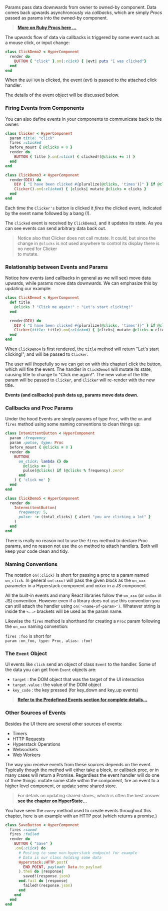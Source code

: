 Params pass data downwards from owner to owned-by component.  Data comes back upwards asynchronously
via *callbacks*, which are simply *Procs* passed as params into the owned-by component.

> **[More on Ruby Procs here ...](notes.md#ruby-procs)**

The upwards flow of data via callbacks is triggered by some event such as a mouse click, or input change:

```ruby
class ClickDemo2 < HyperComponent
  render do
    BUTTON { "click" }.on(:click) { |evt| puts "I was clicked"}
  end
end
```

When the `BUTTON` is clicked, the event (evt) is passed to the attached click handler.

The details of the event object will be discussed below.

### Firing Events from Components

You can also define events in your components to communicate back to the owner:

```ruby
class Clicker < HyperComponent
  param title: "click"
  fires :clicked
  before_mount { @clicks = 0 }
  render do
    BUTTON { title }.on(:click) { clicked!(@clicks += 1) }
  end
end

class ClickDemo3 < HyperComponent
  render(DIV) do
    DIV { "I have been clicked #{pluralize(@clicks, 'times')}" } if @clicks
    Clicker().on(:clicked) { |clicks| mutate @clicks = clicks }
  end
end
```

Each time the `Clicker's` button is clicked it *fires* the clicked event, indicated
by the event name followed by a bang (!).

The `clicked` event is received by `ClickDemo3`, and it updates its state.  As you
can see events can send arbitrary data back out.

> Notice also that Clicker does not call mutate.  It could, but since the change in
`@clicks` is not used anywhere to control its display there is no need for Clicker  
to mutate.

### Relationship between Events and Params

Notice how events (and callbacks in general as we will see) move data upwards, while
params move data downwards.  We can emphasize this by updating our example:

```ruby
class ClickDemo4 < HyperComponent
  def title
    @clicks ? "Click me again!" : "Let's start clicking!"
  end

  render(DIV) do
    DIV { "I have been clicked #{pluralize(@clicks, 'times')}" } if @clicks
    Clicker(title: title).on(:clicked) { |clicks| mutate @clicks = clicks }
  end
end
```

When `ClickDemo4` is first rendered, the `title` method will return "Let's start clicking!", and
will be passed to `Clicker`.

The user will (hopefully so we can get on with this chapter) click the button, which will
fire the event. The handler in `ClickDemo4` will mutate its state, causing title to change
to "Click me again!".  The new value of the title param will be passed to `Clicker`, and `Clicker`
will re-render with the new title.

**Events (and callbacks) push data up, params move data down.**

### Callbacks and Proc Params

Under the hood Events are simply params of type `Proc`, with the `on` and `fires` method
using some naming conventions to clean things up:

```ruby
class IntemittentButton < HyperComponent
  param :frequency
  param :pulse, type: Proc
  before_mount { @clicks = 0 }
  render do
    BUTTON(
      on_click: lambda {} do
        @clicks += 1
        pulse(@clicks) if (@clicks % frequency).zero?
      end
    ) { 'click me' }
  end
end

class ClickDemo5 < HyperComponent
  render do
    IntermittentButton(
      frequency: 5,
      pulse: -> (total_clicks) { alert "you are clicking a lot" }
    )
  end
end
```

There is really no reason not to use the `fires` method to declare Proc params, and
no reason not use the `on` method to attach handlers.  Both will keep your code clean and tidy.

### Naming Conventions

The notation `on(:click)` is short for passing a proc to a param named `on_click`.  In general `on(:xxx)` will pass the
given block as the `on_xxx` parameter in a Hyperstack component and `onXxx` in a JS component.  

All the built-in events and many React libraries follow the `on_xxx` (or `onXxx` in JS) convention. However even if a library does not use
this convention you can still attach the handler using `on('<name-of-param>')`.  Whatever string is inside the `<..>` brackets will
be used as the param name.

Likewise the `fires` method is shorthand for creating a `Proc` param following the `on_xxx` naming convention:

`fires :foo` is short for  
`param :on_foo, type: Proc, alias: :foo!`

### The `Event` Object

UI events like `click` send an object of class `Event` to the handler.  Some of the data you can get from `Event` objects are:

+ `target` : the DOM object that was the target of the UI interaction
+ `target.value` : the value of the DOM object
+ `key_code` : the key pressed (for key_down and key_up events)

> **[Refer to the Predefined Events section for complete details...](predefined-events.md)**

### Other Sources of Events

Besides the UI there are several other sources of events:

+ Timers
+ HTTP Requests
+ Hyperstack Operations
+ Websockets
+ Web Workers

The way you receive events from these sources depends on the event.  Typically though the method will either take a block, or callback proc, or in many cases will return a Promise.
Regardless the event handler will do one of three things:  mutate some state within the component, fire an event to a higher level component, or update some shared store.

> For details on updating shared stores, which is often the best answer **[see the chapter on HyperState...](../hyper-state/README.md)**

You have seen the `every` method used to create events throughout this chapter, here is an example with an HTTP post (which returns a promise.)

```ruby
class SaveButton < HyperComponent
  fires :saved
  fires :failed
  render do
    BUTTON { "Save" }
    .on(:click) do
      # Posting to some non-hyperstack endpoint for example
      # Data is our class holding some data
      Hyperstack::HTTP.post(
        END_POINT, payload: Data.to_payload
      ).then do |response|
        saved!(response.json)
      end.fail do |response|
        failed!(response.json)
      end
    end
  end
end
```           
